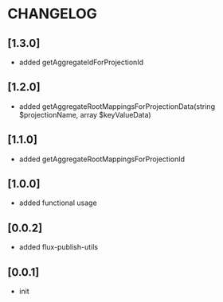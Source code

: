 # CHANGELOG

## [1.3.0]
* added getAggregateIdForProjectionId

## [1.2.0]
* added getAggregateRootMappingsForProjectionData(string $projectionName, array $keyValueData)

## [1.1.0]
* added getAggregateRootMappingsForProjectionId

## [1.0.0]
* added functional usage

## [0.0.2]
* added flux-publish-utils

## [0.0.1]
* init